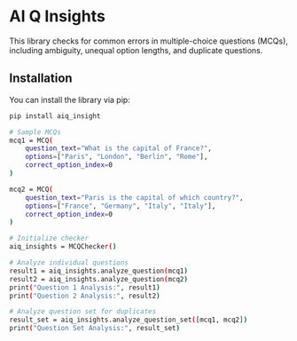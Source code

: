 # AI Q Insights

This library checks for common errors in multiple-choice questions (MCQs), including ambiguity, unequal option lengths, and duplicate questions.

## Installation

You can install the library via pip:

```bash
pip install aiq_insight

# Sample MCQs
mcq1 = MCQ(
    question_text="What is the capital of France?",
    options=["Paris", "London", "Berlin", "Rome"],
    correct_option_index=0
)

mcq2 = MCQ(
    question_text="Paris is the capital of which country?",
    options=["France", "Germany", "Italy", "Italy"],
    correct_option_index=0
)

# Initialize checker
aiq_insights = MCQChecker()

# Analyze individual questions
result1 = aiq_insights.analyze_question(mcq1)
result2 = aiq_insights.analyze_question(mcq2)
print("Question 1 Analysis:", result1)
print("Question 2 Analysis:", result2)

# Analyze question set for duplicates
result_set = aiq_insights.analyze_question_set([mcq1, mcq2])
print("Question Set Analysis:", result_set)
